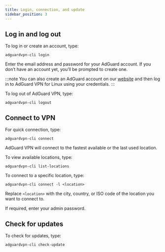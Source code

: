 ```yaml
---
title: Login, connection, and update
sidebar_position: 3
---
```


## Log in and log out

To log in or create an account, type:

```
adguardvpn-cli login
```

Enter the email address and password for your AdGuard account. If you don’t have an account yet, you’ll be prompted to create one.

:::note
You can also create an AdGuard account on our [website](https://auth.adguard.com/login.html) and then log in to AdGuard VPN for Linux using your credentials.
:::

To log out of AdGuard VPN, type:

```
adguardvpn-cli logout
```

## Connect to VPN

For quick connection, type:

```
adguardvpn-cli connect
```

AdGuard VPN will connect to the fastest available or the last used location.

To view available locations, type:

```
adguardvpn-cli list-locations
```

To connect to a specific location, type:

```
adguardvpn-cli connect -l <location>
```

Replace `<location>` with the city, country, or ISO code of the location you want to connect to.

If required, enter your admin password.

## Check for updates

To check for updates, type:

```
adguardvpn-cli check-update
```
